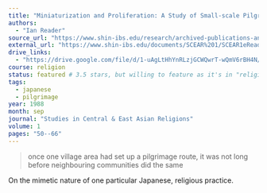 ```yaml
---
title: "Miniaturization and Proliferation: A Study of Small-scale Pilgrimages in Japan"
authors:
  - "Ian Reader"
source_url: "https://www.shin-ibs.edu/research/archived-publications-and-research-projects/scear/v1/"
external_url: "https://www.shin-ibs.edu/documents/SCEAR%201/SCEAR1eReader.pdf"
drive_links:
  - "https://drive.google.com/file/d/1-uAgLtHhYnRLzjGCWQwrT-wQmV6rBH4N/view?usp=drivesdk"
course: religion
status: featured # 3.5 stars, but willing to feature as it's in "religion"
tags:
  - japanese
  - pilgrimage
year: 1988
month: sep
journal: "Studies in Central & East Asian Religions"
volume: 1
pages: "50--66"
---
```


> once one village area had set up a pilgrimage route, it was not long before neighbouring communities did the same

On the mimetic nature of one particular Japanese, religious practice.
